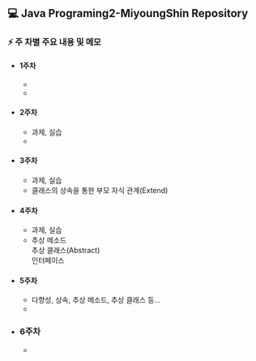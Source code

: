 ## 💻 Java Programing2-MiyoungShin Repository

### ⚡ 주 차별 주요 내용 및 메모
- #### 1주차
    * 
    * 
- #### 2주차
    * 과제, 실습
    * 
- #### 3주차
    * 과제, 실습
    * 클래스의 상속을 통한 부모 자식 관계(Extend)
- #### 4주차
    * 과제, 실습
    * 추상 메소드 <br>
    추상 클래스(Abstract) <br>
    인터페이스
- #### 5주차
    * 다향성, 상속, 추상 메소드, 추상 클래스 등...
    * 
- ### 6주차
    *